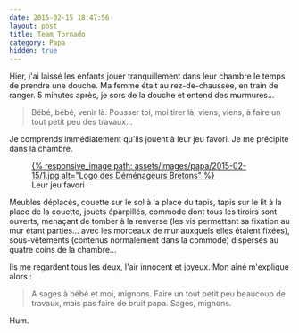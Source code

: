 ```yaml
---
date: 2015-02-15 18:47:56
layout: post
title: Team Tornado
category: Papa
hidden: true
---
```


Hier, j'ai laissé les enfants jouer tranquillement dans leur chambre le temps de prendre une douche. Ma femme était au rez-de-chaussée, en train de ranger. 5 minutes après, je sors de la douche et entend des murmures...

> Bébé, bébé, venir là. Pousser toi, moi tirer là, viens, viens, à faire un tout petit peu des travaux...

Je comprends immédiatement qu'ils jouent à leur jeu favori. Je me précipite dans la chambre.

<figure>
  <a data-featherlight="image" href="/assets/images/papa/2015-02-15/1.jpg" title="Voir en plus grand">
    {% responsive_image path: assets/images/papa/2015-02-15/1.jpg alt="Logo des Déménageurs Bretons" %}
  </a>
  <figcaption>Leur jeu favori</figcaption>
</figure>

Meubles déplacés, couette sur le sol à la place du tapis, tapis sur le lit à la place de la couette, jouets éparpillés, commode dont tous les tiroirs sont ouverts, menaçant de tomber à la renverse (les vis permettant sa fixation au mur étant parties... avec les morceaux de mur auxquels elles étaient fixées), sous-vêtements (contenus normalement dans la commode) dispersés au quatre coins de la chambre...

Ils me regardent tous les deux, l'air innocent et joyeux. Mon aîné m'explique alors :

> A sages à bébé et moi, mignons. Faire un tout petit peu beaucoup de travaux, mais pas faire de bruit papa. Sages, mignons.

Hum.
